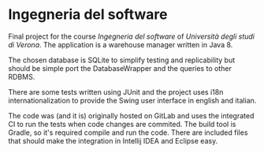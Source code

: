 # Ingegneria del software

Final project for the course _Ingegneria del software_ of _Università degli studi di Verona_. The application is a warehouse 
manager written in Java 8.

The chosen database is SQLite to simplify testing and replicability but should be simple port the DatabaseWrapper and the queries 
to other RDBMS.

There are some tests written using JUnit and the project uses i18n internationalization to provide the Swing user interface in 
english and italian.

The code was (and it is) originally hosted on GitLab and uses the integrated CI to run the tests when code changes are commited.
The build tool is Gradle, so it's required compile and run the code. There are included files that should make the integration
in Intellij IDEA and Eclipse easy.
